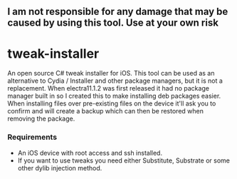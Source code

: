 ## I am not responsible for any damage that may be caused by using this tool. Use at your own risk

# tweak-installer

An open source C# tweak installer for iOS. 
This tool can be used as an alternative to Cydia / Installer and other package managers, but it is not a replacement. 
When electra11.1.2 was first released it had no package manager built in so I created this to make installing deb packages easier. 
When installing files over pre-existing files on the device it'll ask you to confirm and will create a backup which can then be restored when removing the package.

### Requirements

* An iOS device with root access and ssh installed. 
* If you want to use tweaks you need either Substitute, Substrate or some other dylib injection method.
